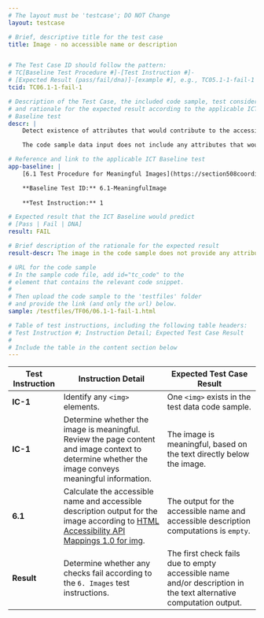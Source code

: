 ```yaml
---
# The layout must be 'testcase'; DO NOT Change
layout: testcase

# Brief, descriptive title for the test case
title: Image - no accessible name or description


# The Test Case ID should follow the pattern: 
# TC[Baseline Test Procedure #]-[Test Instruction #]-
# [Expected Result (pass/fail/dna)]-[example #], e.g., TC05.1-1-fail-1
tcid: TC06.1-1-fail-1

# Description of the Test Case, the included code sample, test considerations,
# and rationale for the expected result according to the applicable ICT
# Baseline test
descr: | 
    Detect existence of attributes that would contribute to the accessible name and accessible description computation and calculate the text alternative for the image.

    The code sample data input does not include any attributes that would contribute to accessible name or accessible description output. A successful test should identify a failure against Baseline 6. Images.

# Reference and link to the applicable ICT Baseline test
app-baseline: | 
    [6.1 Test Procedure for Meaningful Images](https://section508coordinators.github.io/ICTTestingBaseline/06Images.html#61-test-procedure-for-meaningful-images)

    **Baseline Test ID:** 6.1-MeaningfulImage
    
    **Test Instruction:** 1

# Expected result that the ICT Baseline would predict
# [Pass | Fail | DNA]
result: FAIL

# Brief description of the rationale for the expected result
result-descr: The image in the code sample does not provide any attributes that would contribute to an accessible name or description text alternative output.

# URL for the code sample
# In the sample code file, add id="tc_code" to the 
# element that contains the relevant code snippet.
#
# Then upload the code sample to the 'testfiles' folder 
# and provide the link (and only the url) below.
sample: /testfiles/TF06/06.1-1-fail-1.html

# Table of test instructions, including the following table headers: 
# Test Instruction #; Instruction Detail; Expected Test Case Result
#
# Include the table in the content section below
---
```

| Test Instruction | Instruction Detail | Expected Test Case Result |
|------------------|--------------------|---------------------------|
| **IC-1** |  Identify any `<img>` elements. | One `<img>` exists in the test data code sample. |
| **IC-1** | Determine whether the image is meaningful. Review the page content and image context to determine whether the image conveys meaningful information. | The image is meaningful, based on the text directly below the image. |
| **6.1** | Calculate the accessible name and accessible description output for the image according to [HTML Accessibility API Mappings 1.0 for img](https://www.w3.org/TR/html-aam-1.0/#img-element). | The output for the accessible name and accessible description computations is `empty`. |
| **Result** | Determine whether any checks fail according to the `6. Images` test instructions. | The first check fails due to empty accessible name and/or description in the text alternative computation output. |